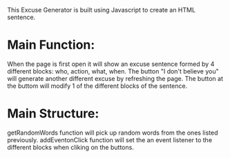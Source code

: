 This Excuse Generator is built using Javascript to create an HTML sentence.

# Main Function:
When the page is first open it will show an excuse sentence formed by 4 different blocks: who, action, what, when.
The button "I don't believe you" will generate another different excuse by refreshing the page.
The button at the buttom will modify 1 of the different blocks of the sentence.

# Main Structure:
getRandomWords function will pick up random words from the ones listed previously.
addEventonClick function will set the an event listener to the different blocks when cliking on the buttons.



